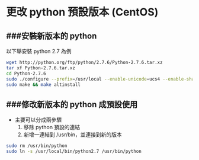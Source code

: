 # 更改 python 預設版本 (CentOS)



###安裝新版本的 python
---

以下舉安裝 python 2.7 為例

```Bash
wget http://python.org/ftp/python/2.7.6/Python-2.7.6.tar.xz
tar xf Python-2.7.6.tar.xz
cd Python-2.7.6
sudo ./configure --prefix=/usr/local --enable-unicode=ucs4 --enable-shared LDFLAGS="-Wl,-rpath /usr/local/lib"
sudo make && make altinstall
```

###修改新版本的 python 成預設使用
---

* 主要可以分成兩步驟
  1. 移除 python 預設的連結
  2. 新增一連結到 /usr/bin，並連接到新的版本

```Bash
sudo rm /usr/bin/python
sudo ln -s /usr/local/bin/python2.7 /usr/bin/python
```